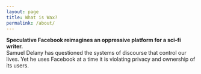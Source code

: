 ```yaml
---
layout: page
title: What is Wax?
permalink: /about/
---
```


**Speculative Facebook reimagines an oppressive platform for a sci-fi writer.**   
Samuel Delany has questioned the systems of discourse that control our lives. Yet he uses Facebook at a time it is violating privacy and ownership of its users.
